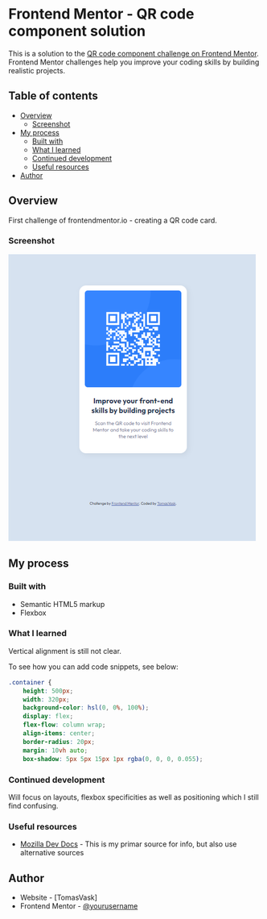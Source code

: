 # Frontend Mentor - QR code component solution

This is a solution to the [QR code component challenge on Frontend Mentor](https://www.frontendmentor.io/challenges/qr-code-component-iux_sIO_H). Frontend Mentor challenges help you improve your coding skills by building realistic projects. 

## Table of contents

- [Overview](#overview)
  - [Screenshot](#screenshot)
- [My process](#my-process)
  - [Built with](#built-with)
  - [What I learned](#what-i-learned)
  - [Continued development](#continued-development)
  - [Useful resources](#useful-resources)
- [Author](#author)

## Overview
First challenge of frontendmentor.io - creating a QR code card.
### Screenshot

![Screenshot of the challenge](Design/screenshot.jpg)

## My process

### Built with

- Semantic HTML5 markup
- Flexbox

### What I learned

Vertical alignment is still not clear. 

To see how you can add code snippets, see below:

```css
.container {
    height: 500px;
    width: 320px;
    background-color: hsl(0, 0%, 100%);
    display: flex;
    flex-flow: column wrap;
    align-items: center;
    border-radius: 20px;
    margin: 10vh auto;
    box-shadow: 5px 5px 15px 1px rgba(0, 0, 0, 0.055);
```

### Continued development

Will focus on layouts, flexbox specificities as well as positioning which I still find confusing.

### Useful resources

- [Mozilla Dev Docs](https://developer.mozilla.org/) - This is my primar source for info, but also use alternative sources

## Author

- Website - [TomasVask]
- Frontend Mentor - [@yourusername](https://www.frontendmentor.io/profile/yourusername)
